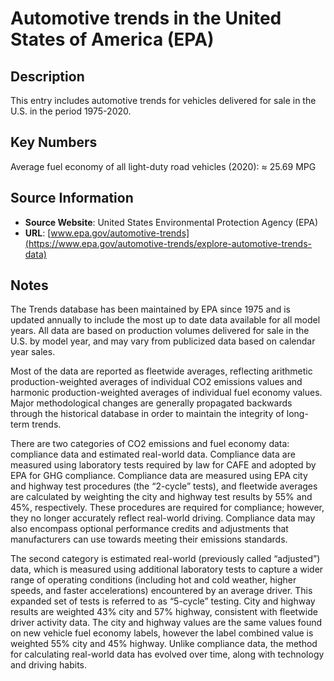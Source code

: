 
# Automotive trends in the United States of America (EPA)

## Description
This entry includes automotive trends for vehicles delivered for sale in the U.S. in the period 1975-2020.

## Key Numbers

Average fuel economy of all light-duty road vehicles (2020): ≈ 25.69 MPG

## Source Information
* **Source Website**:  United States Environmental Protection Agency (EPA)
* **URL**: [www.epa.gov/automotive-trends](https://www.epa.gov/automotive-trends/explore-automotive-trends-data)

## Notes

The Trends database has been maintained by EPA since 1975 and is updated annually to include the most up to date data available for all model years. All data are based on production volumes delivered for sale in the U.S. by model year, and may vary from publicized data based on calendar year sales.

Most of the data are reported as fleetwide averages, reflecting arithmetic production-weighted averages of individual CO2 emissions values and harmonic production-weighted averages of individual fuel economy values. Major methodological changes are generally propagated backwards through the historical database in order to maintain the integrity of long-term trends.

There are two categories of CO2 emissions and fuel economy data: compliance data and estimated real-world data. Compliance data are measured using laboratory tests required by law for CAFE and adopted by EPA for GHG compliance. Compliance data are measured using EPA city and highway test procedures (the “2-cycle” tests), and fleetwide averages are calculated by weighting the city and highway test results by 55% and 45%, respectively. These procedures are required for compliance; however, they no longer accurately reflect real-world driving. Compliance data may also encompass optional performance credits and adjustments that manufacturers can use towards meeting their emissions standards.

The second category is estimated real-world (previously called “adjusted”) data, which is measured using additional laboratory tests to capture a wider range of operating conditions (including hot and cold weather, higher speeds, and faster accelerations) encountered by an average driver. This expanded set of tests is referred to as “5-cycle” testing. City and highway results are weighted 43% city and 57% highway, consistent with fleetwide driver activity data. The city and highway values are the same values found on new vehicle fuel economy labels, however the label combined value is weighted 55% city and 45% highway. Unlike compliance data, the method for calculating real-world data has evolved over time, along with technology and driving habits.